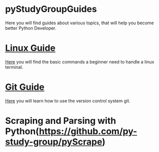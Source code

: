 # pyStudyGroupGuides

Here you will find guides about various topics, that will help you become better Python Developer.

# [Linux Guide](linux/linux.md)

[Here](linux/linux.md) you will find the basic commands a beginner need to handle a linux terminal.

# [Git Guide](git/git.md)

[Here](git/git.md) you will learn how to use the version control system git.

# Scraping and Parsing with Python(https://github.com/py-study-group/pyScrape)
